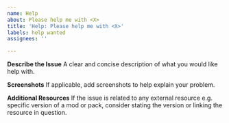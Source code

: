 ```yaml
---
name: Help
about: Please help me with <X>
title: 'Help: Please help me with <X>'
labels: help wanted
assignees: ''

---
```


**Describe the Issue**
A clear and concise description of what you would like help with.

**Screenshots**
If applicable, add screenshots to help explain your problem.

**Additional Resources**
If the issue is related to any external resource e.g. specific version of a mod or pack, consider stating the version or linking the resource in question.